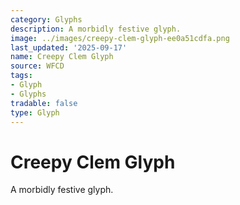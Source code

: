 ```yaml
---
category: Glyphs
description: A morbidly festive glyph.
image: ../images/creepy-clem-glyph-ee0a51cdfa.png
last_updated: '2025-09-17'
name: Creepy Clem Glyph
source: WFCD
tags:
- Glyph
- Glyphs
tradable: false
type: Glyph
---
```


# Creepy Clem Glyph

A morbidly festive glyph.


